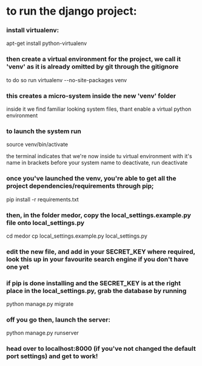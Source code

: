 # to run the django project:

### install virtualenv:
apt-get install python-virtualenv

### then create a virtual environment for the project, we call it 'venv' as it is already omitted by git through the gitignore
to do so run
virtualenv --no-site-packages venv

### this creates a micro-system inside the new 'venv' folder
inside it we find familiar looking system files, thant enable a virtual python environment

### to launch the system run
source venv/bin/activate

the terminal indicates that we're now inside tu virtual environment with it's name in brackets before your system name
to deactivate, run 
deactivate

### once you've launched the venv, you're able to get all the project dependencies/requirements through pip;
pip install -r requirements.txt

### then, in the folder medor, copy the local_settings.example.py file onto local_settings.py
cd medor
cp local_settings.example.py local_settings.py

### edit the new file, and add in your SECRET_KEY where required, look this up in your favourite search engine if you don't have one yet

### if pip is done installing and the SECRET_KEY is at the right place in the local_settings.py, grab the database by running
python manage.py migrate

### off you go then, launch the server:
python manage.py runserver

### head over to localhost:8000 (if you've not changed the default port settings) and get to work!

